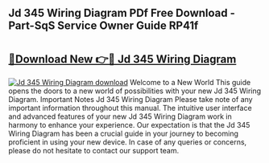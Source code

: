 ## Jd 345 Wiring Diagram PDf Free Download - Part-SqS Service Owner Guide RP41f

# <h2><a href="http://dfk1bs3.blite.top/?on=Jd+345+Wiring+Diagram">🔗Download New 👉🔴 Jd 345 Wiring Diagram</a></h2>

[![Jd 345 Wiring Diagram download](https://i.imgur.com/lujVjoI.png)](http://dfk1bs3.blite.top/?on=Jd+345+Wiring+Diagram)
Welcome to a New World This guide opens the doors to a new world of possibilities with your new Jd 345 Wiring Diagram. Important Notes Jd 345 Wiring Diagram Please take note of any important information throughout this manual. The intuitive user interface and advanced features of your new Jd 345 Wiring Diagram work in harmony to enhance your experience. Our expectation is that the Jd 345 Wiring Diagram has been a crucial guide in your journey to becoming proficient in using your new device. In case of any queries or concerns, please do not hesitate to contact our support team.
